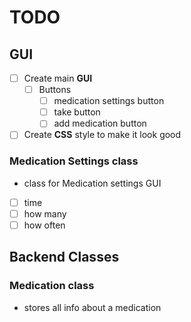 # TODO
## GUI
- [ ] Create main **GUI**
  - [ ] Buttons
    - [ ] medication settings button
    - [ ] take button
    - [ ] add medication button
- [ ] Create **CSS** style to make it look good
### Medication Settings class
- class for Medication settings GUI
- [ ] time
- [ ] how many
- [ ] how often
## Backend Classes
### Medication class
- stores all info about a medication

